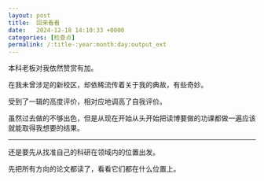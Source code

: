 ```yaml
---
layout: post
title:  回来看看
date:   2024-12-18 14:10:33 +0000
categories: [检查点]
permalink: /:title-:year:month:day:output_ext
---
```


本科老板对我依然赞赏有加。

在我未曾涉足的新校区，却依稀流传着关于我的典故，有些奇妙。

受到了一辑的高度评价，相对应地调高了自我评价。

虽然过去做的不够出色，但是从现在开始从头开始把读博要做的功课都做一遍应该就能取得我想要的结果。

----

还是要先从找准自己的科研在领域内的位置出发。

先把所有方向的论文都读了，看看它们都在什么位置上。

